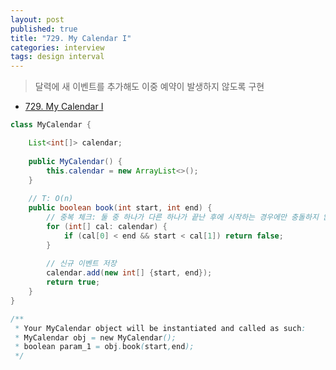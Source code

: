 ```yaml
---
layout: post
published: true
title: "729. My Calendar I"
categories: interview
tags: design interval
---
```


> 달력에 새 이벤트를 추가해도 이중 예약이 발생하지 않도록 구현

- [729. My Calendar I](https://leetcode.com/problems/my-calendar-i/)

```java
class MyCalendar {

    List<int[]> calendar;
    
    public MyCalendar() {
        this.calendar = new ArrayList<>();
    }
    
    // T: O(n)
    public boolean book(int start, int end) {
        // 중복 체크: 둘 중 하나가 다른 하나가 끝난 후에 시작하는 경우에만 충돌하지 않는다.
        for (int[] cal: calendar) {
            if (cal[0] < end && start < cal[1]) return false;
        }
        
        // 신규 이벤트 저장
        calendar.add(new int[] {start, end});
        return true;
    }
}

/**
 * Your MyCalendar object will be instantiated and called as such:
 * MyCalendar obj = new MyCalendar();
 * boolean param_1 = obj.book(start,end);
 */
```
